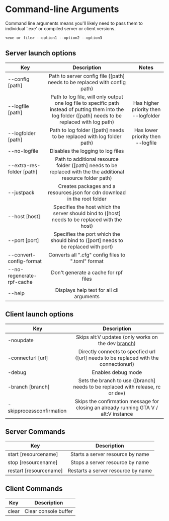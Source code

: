 # Command-line Arguments

Command line arguments means you'll likely need to pass them to individual '.exe' or compiled server or client versions.

`<exe or file> --option1 --option2 --option3`

## Server launch options

| Key   |             Description            |             Notes                 |
| ------ | :-------------------------------: | :-------------------------------: |
|   --config [path]             |   Path to server config file ([path] needs to be replaced with config path)   |   |
|   --logfile [path]            |   Path to log file, will only output one log file to specific path instead of putting them into the log folder ([path] needs to be replaced with log path)         |   Has higher priority then --logfolder   |
|   --logfolder [path]          |   Path to log folder ([path] needs to be replaced with log folder path)   |   	Has lower priority then --logfile   |
|   --no-logfile                |   Disables the logging to log files   |   |
|   --extra-res-folder [path]   |   Path to additional resource folder ([path] needs to be replaced with the the additional resource folder path)   |   |
|   --justpack                  |   Creates packages and a resources.json for cdn download in the root folder   |   |
|   --host [host]               |   Specifies the host which the server should bind to ([host] needs to be replaced with the host)   |   |
|   --port [port]               |   Specifies the port which the should bind to ([port] needs to be replaced with port)   |   |
|   --convert-config-format     |   Converts all ".cfg" config files to ".toml" format   |   |
|   --no-regenerate-rpf-cache   |   Don't generate a cache for rpf files   |   |
|   --help                      |   Displays help text for all cli arguments    |   |

## Client launch options

| Key       |             Description           |
| ------    | :-------------------------------: |
|   -noupdate                 |   Skips alt:V updates (only works on the dev [branch](https://docs.altv.mp/articles/branches.html#dev-development)) |
|   -connecturl [url]         |   Directly connects to specfied url ([url] needs to be replaced with the connectionurl)   |
|   -debug                    |   Enables debug mode   |
|   -branch [branch]          |   Sets the branch to use ([branch] needs to be replaced with release, rc or dev)   |
|   -skipprocessconfirmation  |   Skips the confirmation message for closing an already running GTA V / alt:V instance   |

## Server Commands

| Key       |             Description           |
| ------    | :-------------------------------: |
|   start [resourcename]    |   Starts a server resource by name    |
|   stop [resourcename]     |   Stops a server resource by name     |
|   restart [resourcename]  |   Restarts a server resource by name  |

## Client Commands

| Key       |             Description           |
| ------    | :-------------------------------: |
| clear     |   Clear console buffer            |
